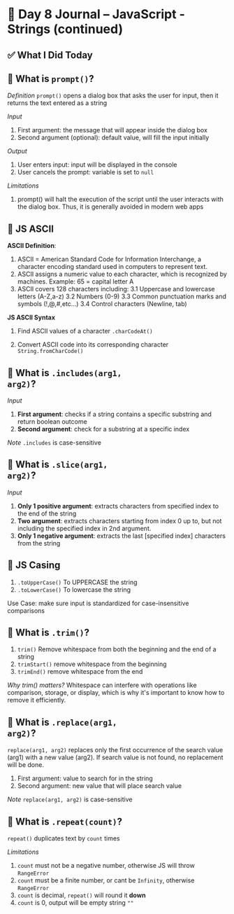 # 📘 Day 8 Journal – JavaScript - Strings (continued)

## ✅ What I Did Today


## 🎨 What is <code>prompt()</code>?
*Definition*
<code>prompt()</code> opens a dialog box that asks the user for input, then it returns the text entered as a string

*Input*
1. First argument: the message that will appear inside the dialog box
2. Second argument (optional): default value, will fill the input initially

*Output*
1. User enters input: input will be displayed in the console
2. User cancels the prompt: variable is set to <code>null</code>

*Limitations*
1. prompt() will halt the execution of the script until the user interacts with the dialog box. Thus, it is generally avoided in modern web apps

## 🎨 JS ASCII

**ASCII Definition**: 
1. ASCII = American Standard Code for Information Interchange, a character encoding standard used in computers to represent text.
2. ASCII assigns a numeric value to each character, which is recognized by machines. Example: 65 = capital letter A
3. ASCII covers 128 characters including:
3.1 Uppercase and lowercase letters (A-Z,a-z)
3.2 Numbers (0-9)
3.3 Common punctuation marks and symbols (!,@,#,etc...)
3.4 Control characters (Newline, tab)

**JS ASCII Syntax**

1. Find ASCII values of a character <code>.charCodeAt()</code>

2. Convert ASCII code into its corresponding character <code>String.fromCharCode() </code>


## 🎨 What is <code>.includes(arg1, arg2)</code>?


*Input* 
1. **First argument**: checks if a string contains a specific substring and return boolean outcome
2. **Second argument**: check for a substring at a specific index

*Note*
<code>.includes</code> is case-sensitive

## 🎨 What is <code>.slice(arg1, arg2)</code>?

*Input* 
1. **Only 1 positive argument**: extracts characters from specified index to the end of the string
2. **Two argument**: extracts characters starting from index 0 up to, but not including the specified index in 2nd argument.
3. **Only 1 negative argument**: extracts the last [specified index] characters from the string

## 🎨 JS Casing

1. <code>.toUpperCase()</code> To UPPERCASE the string
2. <code>.toLowerCase()</code> To lowercase the string

Use Case: make sure input is standardized for case-insensitive comparisons

## 🎨 What is <code>.trim()</code>?

1. <code>trim()</code> Remove whitespace from both the beginning and the end of a string
2. <code>trimStart()</code> remove whitespace from the beginning
3. <code>trimEnd()</code>  remove whitespace from the end

*Why trim() matters?*
Whitespace can interfere with operations like comparison, storage, or display, which is why it's important to know how to remove it efficiently.

## 🎨 What is <code>.replace(arg1, arg2)</code>?
<code>replace(arg1, arg2)</code> replaces only the first occurrence of the search value (arg1) with a new value (arg2). If search value is not found, no replacement will be done.

1. First argument: value to search for in the string
2. Second argument: new value that will place search value

*Note*
<code>replace(arg1, arg2)</code> is case-sensitive

## 🎨 What is <code>.repeat(count)</code>?
<code>repeat()</code> duplicates text by <code>count</code> times

*Limitations*
1. <code>count</code> must not be a negative number, otherwise JS will throw <code>RangeError</code>
2. <code>count</code> must be a finite number, or cant be <code>Infinity</code>, otherwise <code>RangeError</code>
3. <code>count</code> is decimal, <code>repeat()</code> will round it <strong>down</strong>
4. <code>count</code> is 0, output will be empty string <code>""</code>
